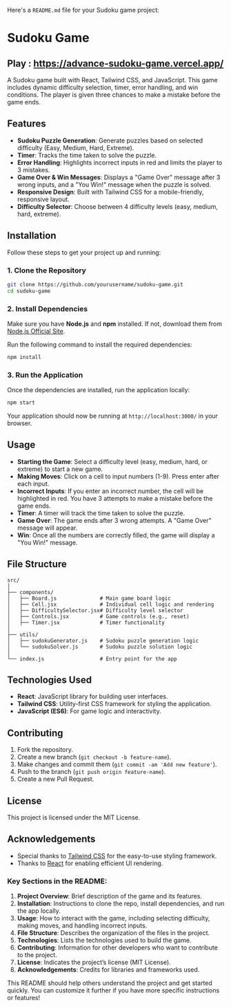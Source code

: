 Here's a `README.md` file for your Sudoku game project:

# Sudoku Game
## Play : https://advance-sudoku-game.vercel.app/
A Sudoku game built with React, Tailwind CSS, and JavaScript. This game includes dynamic difficulty selection, timer, error handling, and win conditions. The player is given three chances to make a mistake before the game ends.

## Features

- **Sudoku Puzzle Generation**: Generate puzzles based on selected difficulty (Easy, Medium, Hard, Extreme).
- **Timer**: Tracks the time taken to solve the puzzle.
- **Error Handling**: Highlights incorrect inputs in red and limits the player to 3 mistakes.
- **Game Over & Win Messages**: Displays a "Game Over" message after 3 wrong inputs, and a "You Win!" message when the puzzle is solved.
- **Responsive Design**: Built with Tailwind CSS for a mobile-friendly, responsive layout.
- **Difficulty Selector**: Choose between 4 difficulty levels (easy, medium, hard, extreme).

## Installation

Follow these steps to get your project up and running:

### 1. Clone the Repository

```bash
git clone https://github.com/yourusername/sudoku-game.git
cd sudoku-game
```

### 2. Install Dependencies

Make sure you have **Node.js** and **npm** installed. If not, download them from [Node.js Official Site](https://nodejs.org/).

Run the following command to install the required dependencies:

```bash
npm install
```

### 3. Run the Application

Once the dependencies are installed, run the application locally:

```bash
npm start
```

Your application should now be running at `http://localhost:3000/` in your browser.

## Usage

- **Starting the Game**: Select a difficulty level (easy, medium, hard, or extreme) to start a new game.
- **Making Moves**: Click on a cell to input numbers (1-9). Press enter after each input.
- **Incorrect Inputs**: If you enter an incorrect number, the cell will be highlighted in red. You have 3 attempts to make a mistake before the game ends.
- **Timer**: A timer will track the time taken to solve the puzzle.
- **Game Over**: The game ends after 3 wrong attempts. A "Game Over" message will appear.
- **Win**: Once all the numbers are correctly filled, the game will display a "You Win!" message.

## File Structure

```
src/
│
├── components/
│   ├── Board.js              # Main game board logic
│   ├── Cell.jsx              # Individual cell logic and rendering
│   ├── DifficultySelector.jsx# Difficulty level selector
│   ├── Controls.jsx          # Game controls (e.g., reset)
│   ├── Timer.jsx             # Timer functionality
│
├── utils/
│   ├── sudokuGenerator.js    # Sudoku puzzle generation logic
│   └── sudokuSolver.js       # Sudoku puzzle solution logic
│
└── index.js                  # Entry point for the app
```

## Technologies Used

- **React**: JavaScript library for building user interfaces.
- **Tailwind CSS**: Utility-first CSS framework for styling the application.
- **JavaScript (ES6)**: For game logic and interactivity.

## Contributing

1. Fork the repository.
2. Create a new branch (`git checkout -b feature-name`).
3. Make changes and commit them (`git commit -am 'Add new feature'`).
4. Push to the branch (`git push origin feature-name`).
5. Create a new Pull Request.

## License

This project is licensed under the MIT License.

## Acknowledgements

- Special thanks to [Tailwind CSS](https://tailwindcss.com/) for the easy-to-use styling framework.
- Thanks to [React](https://reactjs.org/) for enabling efficient UI rendering.

### Key Sections in the README:
1. **Project Overview**: Brief description of the game and its features.
2. **Installation**: Instructions to clone the repo, install dependencies, and run the app locally.
3. **Usage**: How to interact with the game, including selecting difficulty, making moves, and handling incorrect inputs.
4. **File Structure**: Describes the organization of the files in the project.
5. **Technologies**: Lists the technologies used to build the game.
6. **Contributing**: Information for other developers who want to contribute to the project.
7. **License**: Indicates the project’s license (MIT License).
8. **Acknowledgements**: Credits for libraries and frameworks used.

This README should help others understand the project and get started quickly. You can customize it further if you have more specific instructions or features!
